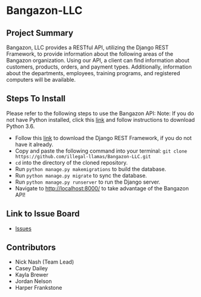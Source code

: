 # Bangazon-LLC
## Project Summary
Bangazon, LLC provides a RESTful API, utilizing the Django REST Framework, to provide information about the following areas of the Bangazon organization.  Using our API, a client can find information about customers, products, orders, and payment types.  Additionally, information about the departments, employees, training programs, and registered computers will be available.  
## Steps To Install
Please refer to the following steps to use the Bangazon API:
Note: If you do not have Python installed, click this [link](https://www.python.org/downloads/) and follow instructions to download Python 3.6.
  * Follow this [link](http://www.django-rest-framework.org/#installation) to download the Django REST Framework, if you do not have it already.
  * Copy and paste the following command into your terminal:
  ```git clone https://github.com/illegal-llamas/Bangazon-LLC.git```
  * ```cd``` into the directory of the cloned repository.
  * Run ```python manage.py makemigrations``` to build the database.
  * Run ```python manage.py migrate``` to sync the database.
  * Run ```python manage.py runserver``` to run the Django server.
  * Navigate to [http://localhost:8000/](http://localhost:8000/) to take advantage of the Bangazon API!

## Link to Issue Board
  * [Issues](https://github.com/illegal-llamas/Bangazon-LLC/issues)
  
## Contributors
  * Nick Nash (Team Lead)
  * Casey Dailey
  * Kayla Brewer
  * Jordan Nelson
  * Harper Frankstone
